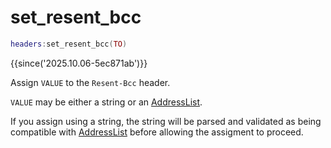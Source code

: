 # set_resent_bcc

```lua
headers:set_resent_bcc(TO)
```

{{since('2025.10.06-5ec871ab')}}

Assign `VALUE` to the `Resent-Bcc` header.

`VALUE` may be either a string or an [AddressList](index.md#addresslist).

If you assign using a string, the string will be parsed and validated as being
compatible with [AddressList](index.md#addresslist) before allowing the assigment to proceed.
